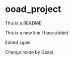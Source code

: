 # ooad_project

This is a README

This is a new line I have added

Edited again

Change made by Gazal
